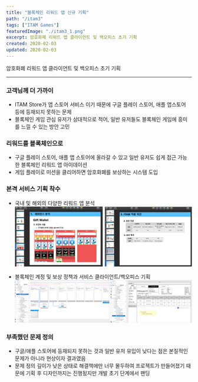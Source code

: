```yaml
---
title: "블록체인 리워드 앱 신규 기획"
path: "/itam3"
tags: ["ITAM Games"]
featuredImage: "./itam3_1.png"
excerpt: 암호화폐 리워드 앱 클라이언트 및 백오피스 초기 기획
created: 2020-02-03
updated: 2020-02-03
---
```


암호화폐 리워드 앱 클라이언트 및 백오피스 초기 기획

-----

### 고객님께 더 가까이

- ITAM Store가 앱 스토어 서비스 이기 때문에 구글 플레이 스토어, 애플 앱스토어 등에 등재되지 못하는 문제
- 블록체인 게임 관심 유저가 상대적으로 적어, 일반 유저들도 블록체인 게임에 흥미를 느낄 수 있는 방안 고민

### 리워드를 블록체인으로

- 구글 플레이 스토어, 애플 앱 스토어에 올라갈 수 있고 일반 유저도 쉽게 접근 가능한 블록체인 리워드 앱 아이데이션
- 게임 플레이로 미션을 클리어하면 암호화폐를 보상하는 시스템 도입

### 본격 서비스 기획 착수

- 국내 및 해외의 다양한 리워드 앱 분석
![itam3_2](./itam3_2.png)

- 블록체인 계정 및 보상 정책과 서비스 클라이언트/백오피스 기획
![itam3_3](./itam3_3.png)

### 부족했던 문제 정의

- 구글/애플 스토어에 등재되지 못하는 것과 일반 유저 유입이 낮다는 점은 본질적인 문제가 아니라 현상이자 결과였음
- 문제 정의 깊이가 낮은 상태로 해결책에만 너무 몰두하여 프로젝트가 만들어졌기 때문에 기획 후 디자인까지는 진행됬지만 개발 초기 단계에서 팬딩
